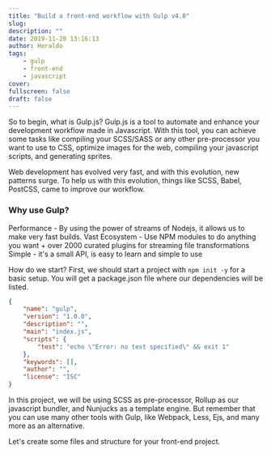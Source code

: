 ```yaml
---
title: "Build a front-end workflow with Gulp v4.0"
slug:
description: ""
date: 2019-11-20 13:16:13
author: Heraldo
tags:
    - gulp
    - front-end
    - javascript
cover:
fullscreen: false
draft: false
---
```


So to begin, what is Gulp.js? Gulp.js is a tool to automate and enhance your development workflow made in Javascript. With this tool, you can achieve some tasks like compiling your SCSS/SASS or any other pre-processor you want to use to CSS, optimize images for the web, compiling your javascript scripts, and generating sprites.

Web development has evolved very fast, and with this evolution, new patterns surge. To help us with this evolution, things like SCSS, Babel, PostCSS, came to improve our workflow.

### Why use Gulp?

Performance - By using the power of streams of Nodejs, it allows us to make very fast builds.
Vast Ecosystem - Use NPM modules to do anything you want + over 2000 curated plugins for streaming file transformations
Simple - it's a small API, is easy to learn and simple to use

How do we start?
First, we should start a project with `npm init -y` for a basic setup. You will get a package.json file where our dependencies will be listed.

```json
{
    "name": "gulp",
    "version": "1.0.0",
    "description": "",
    "main": "index.js",
    "scripts": {
        "test": "echo \"Error: no test specified\" && exit 1"
    },
    "keywords": [],
    "author": "",
    "license": "ISC"
}
```

In this project, we will be using SCSS as pre-processor, Rollup as our javascript bundler, and Nunjucks as a template engine. But remember that you can use many other tools with Gulp, like Webpack, Less, Ejs, and many more as an alternative.

Let's create some files and structure for your front-end project.
